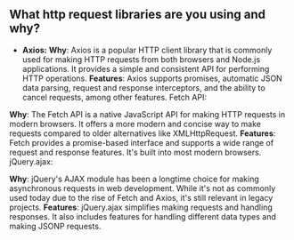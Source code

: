 ## What http request libraries are you using and why?

- **Axios:**
**Why**: Axios is a popular HTTP client library that is commonly used for making HTTP requests from both browsers and Node.js applications. It provides a simple and consistent API for performing HTTP operations.
**Features**: Axios supports promises, automatic JSON data parsing, request and response interceptors, and the ability to cancel requests, among other features.
Fetch API:

**Why**: The Fetch API is a native JavaScript API for making HTTP requests in modern browsers. It offers a more modern and concise way to make requests compared to older alternatives like XMLHttpRequest.
**Features**: Fetch provides a promise-based interface and supports a wide range of request and response features. It's built into most modern browsers.
jQuery.ajax:

**Why**: jQuery's AJAX module has been a longtime choice for making asynchronous requests in web development. While it's not as commonly used today due to the rise of Fetch and Axios, it's still relevant in legacy projects.
**Features**: jQuery.ajax simplifies making requests and handling responses. It also includes features for handling different data types and making JSONP requests.